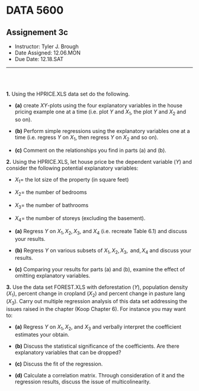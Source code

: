 # __DATA 5600__

## __Assignement 3c__


* Instructor: Tyler J. Brough
* Date Assigned: 12.06.MON
* Due Date: 12.18.SAT 
---


<br>
<br>


__1.__ Using the HPRICE.XLS data set do the following.


* __(a)__ create $XY$-plots using the four explanatory variables in the house pricing example one at a time
  (i.e. plot $Y$ and $X_{1}$, the plot $Y$ and $X_{2}$ and so on).
  
* __(b)__ Perform simple regressions using the explanatory variables one at a time (i.e. regress $Y$ on $X_{1}$,
  then regress $Y$ on $X_{2}$ and so on).
  
* __(c)__ Comment on the relationships you find in parts (a) and (b).


__2.__ Using the HPRICE.XLS, let house price be the dependent variable ($Y$) and consider the following potential explanatory variables:

* $X_{1} =$ the lot size of the property (in square feet)

* $X_{2} =$ the number of bedrooms

* $X_{3} =$ the number of bathrooms

* $X_{4} =$ the number of storeys (excluding the basement).


* __(a)__ Regress $Y$ on $X_{1}, X_{2}, X_{3}$, and $X_{4}$ (i.e. recreate Table 6.1) and discuss your results. 

* __(b)__ Regress $Y$ on various subsets of $X_{1}, X_{2}, X_{3}, \mbox{ and}, X_{4}$ and discuss your results.

* __(c)__ Comparing your results for parts (a) and (b), examine the effect of omitting explanatory variables.


__3.__ Use the data set FOREST.XLS with deforestation ($Y$), population density ($X_{1}$), percent change in cropland ($X_{2}$) and percent change in pasture lang ($X_{3}$). Carry out multiple regression analysis of this data set addressing the issues raised in the chapter (Koop Chapter 6). For instance you may want to:

* __(a)__ Regress $Y$ on $X_{1}, X_{2}$, and $X_{3}$ and verbally interpret the coefficient estimates your obtain.

* __(b)__ Discuss the statistical significance of the coefficients. Are there explanatory variables that can be dropped?

* __(c)__ Discuss the fit of the regression.

* __(d)__ Calculate a correlation matrix. Through consideration of it and the regression results, discuss the issue of multicolinearity.
